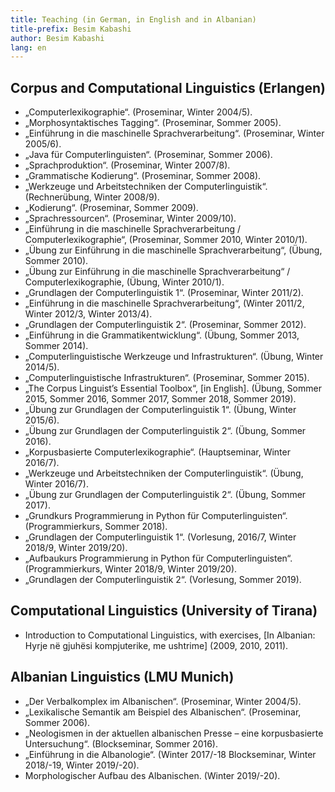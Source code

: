 ```yaml
---
title: Teaching (in German, in English and in Albanian) 
title-prefix: Besim Kabashi
author: Besim Kabashi
lang: en
---
```


## Corpus and Computational Linguistics (Erlangen) ##

- „Computerlexikographie“. (Proseminar, Winter 2004/5). 
- „Morphosyntaktisches Tagging“. (Proseminar, Sommer 2005).
- „Einführung in die maschinelle Sprachverarbeitung“. (Proseminar, Winter 2005/6). 
- „Java für Computerlinguisten“. (Proseminar, Sommer 2006). 
- „Sprachproduktion“. (Proseminar, Winter 2007/8). 
- „Grammatische Kodierung“. (Proseminar, Sommer 2008). 
- „Werkzeuge und Arbeitstechniken der Computerlinguistik“. (Rechnerübung, Winter 2008/9). 
- „Kodierung“. (Proseminar, Sommer 2009). 
- „Sprachressourcen“. (Proseminar, Winter 2009/10). 
- „Einführung in die maschinelle Sprachverarbeitung / Computerlexikographie“, (Proseminar, Sommer 2010, Winter 2010/1).
- „Übung zur Einführung in die maschinelle Sprachverarbeitung“, (Übung, Sommer 2010).
- „Übung zur Einführung in die maschinelle Sprachverarbeitung“ / Computerlexikographie,  (Übung, Winter 2010/1).
- „Grundlagen der Computerlinguistik 1“. (Proseminar, Winter 2011/2). 
- „Einführung in die maschinelle Sprachverarbeitung“, (Winter 2011/2, Winter 2012/3, Winter 2013/4).
- „Grundlagen der Computerlinguistik 2“. (Proseminar, Sommer 2012).
- „Einführung in die Grammatikentwicklung“. (Übung, Sommer 2013, Sommer 2014). 
- „Computerlinguistische Werkzeuge und Infrastrukturen“. (Übung, Winter 2014/5). 
- „Computerlinguistische Infrastrukturen“. (Proseminar, Sommer 2015). 
- „The Corpus Linguist’s Essential Toolbox“, [in English]. (Übung, Sommer 2015, Sommer 2016, Sommer 2017, Sommer 2018, Sommer 2019).
- „Übung zur Grundlagen der Computerlinguistik 1“. (Übung, Winter 2015/6).
- „Übung zur Grundlagen der Computerlinguistik 2“. (Übung, Sommer 2016). 
- „Korpusbasierte Computerlexikographie“. (Hauptseminar, Winter 2016/7). 
- „Werkzeuge und Arbeitstechniken der Computerlinguistik“. (Übung, Winter 2016/7). 
- „Übung zur Grundlagen der Computerlinguistik 2“. (Übung, Sommer 2017). 
- „Grundkurs Programmierung in Python für Computerlinguisten“. (Programmierkurs, Sommer 2018).
- „Grundlagen der Computerlinguistik 1“. (Vorlesung, 2016/7, Winter 2018/9, Winter 2019/20). 
- „Aufbaukurs Programmierung in Python für Computerlinguisten“. (Programmierkurs, Winter 2018/9, Winter 2019/20).
- „Grundlagen der Computerlinguistik 2“. (Vorlesung, Sommer 2019). 


## Computational Linguistics (University of Tirana) ##

- Introduction to Computational Linguistics, with exercises, [In Albanian: Hyrje në gjuhësi kompjuterike, me ushtrime] (2009, 2010, 2011).


## Albanian Linguistics (LMU Munich) ##

- „Der Verbalkomplex im Albanischen“. (Proseminar, Winter 2004/5). 
- „Lexikalische Semantik am Beispiel des Albanischen“. (Proseminar, Sommer 2006). 
- „Neologismen in der aktuellen albanischen Presse – eine korpusbasierte Untersuchung“. (Blockseminar, Sommer 2016). 
- „Einführung in die Albanologie“. (Winter 2017/-18 Blockseminar, Winter 2018/-19, Winter 2019/-20).
- Morphologischer Aufbau des Albanischen. (Winter 2019/-20). 


<!-- ## Supervised theses ## -->

<!-- ### Master's theses ### -->

<!--   X Y (2019) -->
    
<!--   Supervisor: -->

<!-- ### Bachelor's theses ### -->

<!--   * X Y (2019)  -->

<!-- ## News ## -->